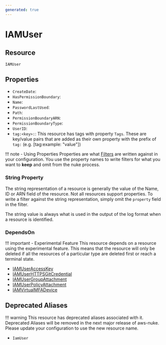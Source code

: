 ```yaml
---
generated: true
---
```


# IAMUser


## Resource

```text
IAMUser
```

## Properties


- `CreateDate`: 
- `HasPermissionBoundary`: 
- `Name`: 
- `PasswordLastUsed`: 
- `Path`: 
- `PermissionBoundaryARN`: 
- `PermissionBoundaryType`: 
- `UserID`: 
- `tag:<key>:`: This resource has tags with property `Tags`. These are key/value pairs that are
	added as their own property with the prefix of `tag:` (e.g. [tag:example: "value"]) 

!!! note - Using Properties
    Properties are what [Filters](../config-filtering.md) are written against in your configuration. You use the property
    names to write filters for what you want to **keep** and omit from the nuke process.

### String Property

The string representation of a resource is generally the value of the Name, ID or ARN field of the resource. Not all
resources support properties. To write a filter against the string representation, simply omit the `property` field in
the filter.

The string value is always what is used in the output of the log format when a resource is identified.

### DependsOn

!!! important - Experimental Feature
    This resource depends on a resource using the experimental feature. This means that the resource will
    only be deleted if all the resources of a particular type are deleted first or reach a terminal state.

- [IAMUserAccessKey](./iam-user-access-key.md)
- [IAMUserHTTPSGitCredential](./iam-user-https-git-credential.md)
- [IAMUserGroupAttachment](./iam-user-group-attachment.md)
- [IAMUserPolicyAttachment](./iam-user-policy-attachment.md)
- [IAMVirtualMFADevice](./iam-virtual-mfa-device.md)

## Deprecated Aliases

!!! warning
    This resource has deprecated aliases associated with it. Deprecated Aliases will be removed in the next major
    release of aws-nuke. Please update your configuration to use the new resource name.

- `IamUser`